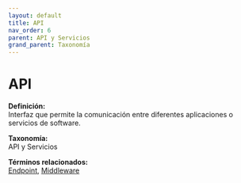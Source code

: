 ```yaml
---
layout: default
title: API
nav_order: 6
parent: API y Servicios
grand_parent: Taxonomía
---
```


# API

**Definición:**  
Interfaz que permite la comunicación entre diferentes aplicaciones o servicios de software.

**Taxonomía:**  
API y Servicios

**Términos relacionados:**  
[Endpoint](https://maleniski.github.io/diccionario-angl-tec-mx/docs/taxonomia/api-y-servicios/endpoint.html), [Middleware](https://maleniski.github.io/diccionario-angl-tec-mx/docs/taxonomia/api-y-servicios/middleware.html)
